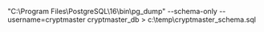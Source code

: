 "C:\Program Files\PostgreSQL\16\bin\pg_dump" --schema-only --username=cryptmaster cryptmaster_db > c:\temp\cryptmaster_schema.sql